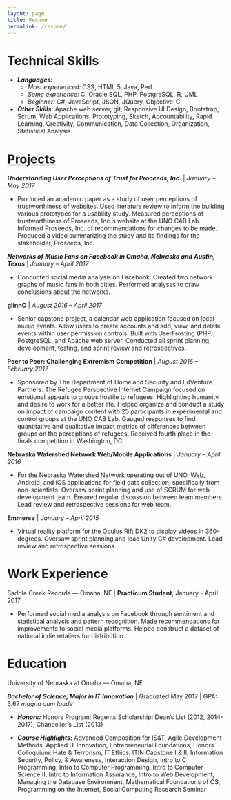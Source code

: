 ```yaml
---
layout: page
title: Resume
permalink: /resume/
---
```


# Technical Skills

- _**Languages:**_ 
  - _Most experienced:_  CSS, HTML 5, Java, Perl
  - _Some experience:_  C, Oracle SQL, PHP, PostgreSQL, R, UML
  - _Beginner:_ C#, JavaScript, JSON, JQuery, Objective-C
- _**Other Skills:**_ Apache web server, git, Responsive UI Design, Bootstrap, Scrum, Web Applications, Prototyping, Sketch, Accountability, Rapid Learning, Creativity, Communication, Data Collection, Organization, Statistical Analysis

# [Projects][]

**_Understanding User Perceptions of Trust for Proceeds, Inc._** \| _January – May 2017_

- Produced an academic paper as a study of user perceptions of trustworthiness of websites. Used literature review to inform the building various prototypes for a usability study. Measured perceptions of trustworthiness of Proseeds, Inc.’s website at the UNO CAB Lab. Informed Proseeds, Inc. of recommendations for changes to be made. Produced a video summarizing the study and its findings for the stakeholder, Proseeds, Inc.

**_Networks of Music Fans on Facebook in Omaha, Nebraska and Austin, Texas_** \| _January – April 2017_

- Conducted social media analysis on Facebook. Created two network graphs of music fans in both cities. Performed analyses to draw conclusions about the networks.

**glinnO** \| _August 2016 – April 2017_

- Senior capstone project, a calendar web application focused on local music events. Allow users to create accounts and add, view, and delete events within user permission controls. Built with UserFrosting (PHP), PostgreSQL, and Apache web server. Conducted all sprint planning, development, testing, and sprint review and retrospectives.

**Peer to Peer: Challenging Extremism Competition** \| _August 2016 – February 2017_

- Sponsored by The Department of Homeland Security and EdVenture Partners. The Refugee Perspective Internet Campaign focused on emotional appeals to groups hostile to refugees. Highlighting humanity and desire to work for a better life. Helped organize and conduct a study on impact of campaign content with 25 participants in experimental and control groups at the UNO CAB Lab. Gauged responses to find quantitative and qualitative impact metrics of differences between groups on the perceptions of refugees. Received fourth place in the finals competition in Washington, DC.

**Nebraska Watershed Network Web/Mobile Applications** \| _January – April 2016_

- For the Nebraska Watershed Network operating out of UNO. Web, Android, and iOS applications for field data collection, specifically from non-scientists. Oversaw sprint planning and use of SCRUM for web development team. Ensured regular discussion between team members. Lead review and retrospective sessions for web team.

**Emmerse** \| _January – April 2015_

- Virtual reality platform for the Oculus Rift DK2 to display videos in 360-degrees. Oversaw sprint planning and lead Unity C# development. Lead review and retrospective sessions.


# Work Experience

Saddle Creek Records — Omaha, NE \| **Practicum Student**, January - April 2017

- Performed social media analysis on Facebook through sentiment and statistical analysis and pattern recognition. Made recommendations for improvements to social media platforms. Helped construct a dataset of national indie retailers for distribution.


# Education

University of Nebraska at Omaha — Omaha, NE

_**Bachelor of Science, Major in IT Innovation**_ \| Graduated May 2017 \| GPA: 3.67 *magna cum laude*
- _**Honors:**_ Honors Program; Regents Scholarship; Dean’s List (2012, 2014-2017), Chancellor’s List (2013)

- _**Course Highlights:**_ Advanced Composition for IS&T, Agile Development Methods, Applied IT Innovation, Entrepreneurial Foundations, Honors Colloquium: Hate & Terrorism, IT Ethics, ITIN Capstone I & II, Information Security, Policy, & Awareness, Interaction Design, Intro to C Programming, Intro to Computer Programming, Intro to Computer Science II, Intro to Information Assurance, Intro to Web Development, Managing the Database Environment, Mathematical Foundations of CS, Programming on the Internet, Social Computing Research Seminar

[Projects]: ../projects